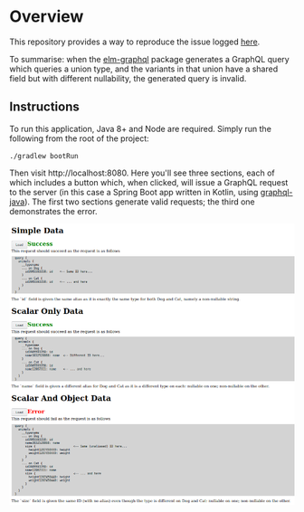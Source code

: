 # Overview
This repository provides a way to reproduce the issue logged [here](https://github.com/dillonkearns/elm-graphql/issues/324).

To summarise: when the [elm-graphql](https://github.com/dillonkearns/elm-graphql) package generates a GraphQL query
which queries a union type, and the variants in that union have a shared field but with different nullability, the
generated query is invalid.

## Instructions
To run this application, Java 8+ and Node are required. Simply run the following from the root of the project:

```shell script
./gradlew bootRun
```  

Then visit http://localhost:8080. Here you'll see three sections, each of which includes a button which, when clicked,
will issue a GraphQL request to the server (in this case a Spring Boot app written in Kotlin, using
[graphql-java](https://github.com/graphql-java/graphql-java)). The first two sections generate valid requests; the third
one demonstrates the error.

![Screenshot](screenshot.png)